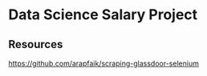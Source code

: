# Data Science Salary Project

## Resources
https://github.com/arapfaik/scraping-glassdoor-selenium
